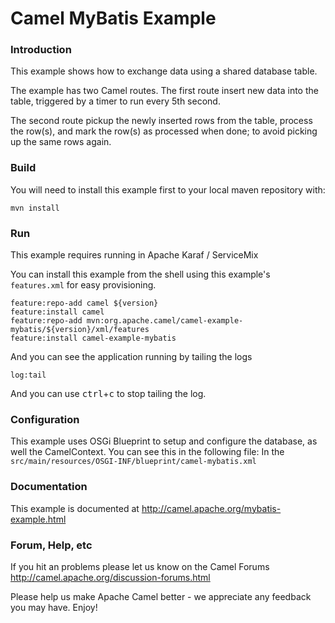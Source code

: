 # Camel MyBatis Example

### Introduction

This example shows how to exchange data using a shared database table.

The example has two Camel routes. The first route insert new data into the table,
triggered by a timer to run every 5th second.

The second route pickup the newly inserted rows from the table,
process the row(s), and mark the row(s) as processed when done;
to avoid picking up the same rows again.

### Build

You will need to install this example first to your local maven repository with:

	mvn install

### Run

This example requires running in Apache Karaf / ServiceMix

You can install this example from the shell using this example's `features.xml`
for easy provisioning.

	feature:repo-add camel ${version}
	feature:install camel
	feature:repo-add mvn:org.apache.camel/camel-example-mybatis/${version}/xml/features
	feature:install camel-example-mybatis

And you can see the application running by tailing the logs

	log:tail

And you can use <kbd>ctrl</kbd>+<kbd>c</kbd> to stop tailing the log.

### Configuration

This example uses OSGi Blueprint to setup and configure the database,
as well the CamelContext. You can see this in the following file:
In the `src/main/resources/OSGI-INF/blueprint/camel-mybatis.xml`


### Documentation

This example is documented at
  <http://camel.apache.org/mybatis-example.html>

### Forum, Help, etc

If you hit an problems please let us know on the Camel Forums
	<http://camel.apache.org/discussion-forums.html>

Please help us make Apache Camel better - we appreciate any feedback you may
have.  Enjoy!
